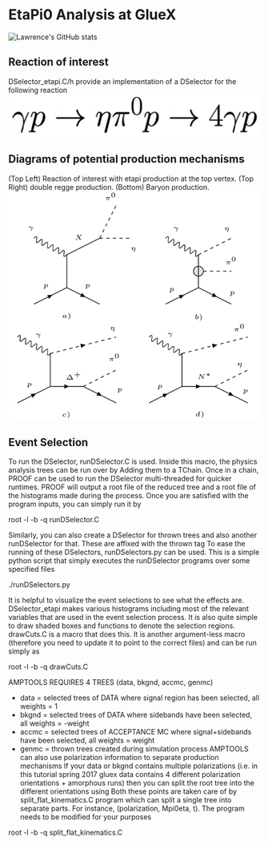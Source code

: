 # EtaPi0 Analysis at GlueX

![Lawrence's GitHub stats](https://github-readme-stats.vercel.app/api?username=lan13005&hide=jupyter%20notebook)


## Reaction of interest
DSelector_etapi.C/h provide an implementation of a DSelector for the following reaction 
![Alt text](images/reaction.png?raw=true)

## Diagrams of potential production mechanisms
(Top Left) Reaction of interest with etapi production at the top vertex. (Top Right) double regge production. (Bottom) Baryon production.
![Alt text](images/bkgReaction.png?raw=true)

## Event Selection 
To run the DSelector, runDSelector.C is used. Inside this macro, the physics analysis trees can be run over by Adding
them to a TChain. Once in a chain, PROOF can be used to run the DSelector multi-threaded for quicker runtimes. PROOF 
will output a root file of the reduced tree and a root file of the histograms made during the process. Once you are satisfied
with the program inputs, you can simply run it by

root -l -b -q runDSelector.C

Similarly, you can also create a DSelector for thrown trees and also another runDSelector for that. These are affixed with the thrown tag
To ease the running of these DSelectors, runDSelectors.py can be used. This is a simple python script that simply executes 
the runDSelector programs over some specified files

./runDSelectors.py

It is helpful to visualize the event selections to see what the effects are. DSelector_etapi makes various histograms
including most of the relevant variables that are used in the event selection process. It is also quite simple to draw
shaded boxes and functions to denote the selection regions. drawCuts.C is a macro that does this. It is another 
argument-less macro (therefore you need to update it to point to the correct files) and can be run simply as

root -l -b -q drawCuts.C

AMPTOOLS REQUIRES 4 TREES (data, bkgnd, accmc, genmc)
- data = selected trees of DATA where signal region has been selected, all weights = 1
- bkgnd = selected trees of DATA where sidebands have been selected, all weights = -weight
- accmc = selected trees of ACCEPTANCE MC where signal+sidebands have been selected, all weights = weight
- genmc = thrown trees created during simulation process
AMPTOOLS can also use polarization information to separate production mechanisms
If your data or bkgnd contains multiple polarizations (i.e. in this tutorial spring 2017 gluex data contains 4 different polarization orientations + amorphous runs)
then you can split the root tree into the different orientations using
Both these points are taken care of by split_flat_kinematics.C program which can split a single tree into separate parts.
For instance, (polarization, Mpi0eta, t). The program needs to be modified for your purposes 

root -l -b -q split_flat_kinematics.C
